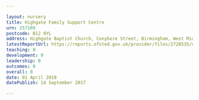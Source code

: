 ```yaml
---

layout: nursery
title: Highgate Family Support Centre
urn: 257169
postcode: B12 0YL
address: Highgate Baptist Church, Conybere Street, Birmingham, West Midlands, B12 0YL
latestReportUrl: https://reports.ofsted.gov.uk/provider/files/2728535/urn/257169.pdf
teaching: 0
development: 0
leadership: 0
outcomes: 0
overall: 0
date: 01 April 2018 
datePublish: 14 September 2017

---
```

